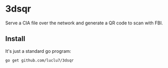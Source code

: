 # 3dsqr

Serve a CIA file over the network and generate a QR code to scan with FBI.

## Install
It's just a standard go program:
```bash
go get github.com/luclu7/3dsqr

